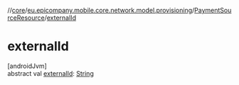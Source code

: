 //[core](../../../index.md)/[eu.epicompany.mobile.core.network.model.provisioning](../index.md)/[PaymentSourceResource](index.md)/[externalId](external-id.md)

# externalId

[androidJvm]\
abstract val [externalId](external-id.md): [String](https://kotlinlang.org/api/latest/jvm/stdlib/kotlin/-string/index.html)
